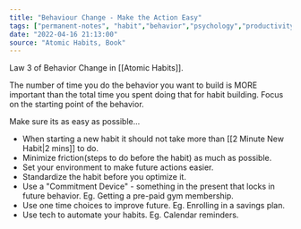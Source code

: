 ```yaml
---
title: "Behaviour Change - Make the Action Easy"
tags: ["permanent-notes", "habit","behavior","psychology","productivity" ]
date: "2022-04-16 21:13:00"
source: "Atomic Habits, Book"
---
```


Law 3 of Behavior Change in [[Atomic Habits]].

The number of time you do the behavior you want to build is MORE important than the total time you spent doing that for habit building. Focus on the starting point of the behavior.

Make sure its as easy as possible... 

- When starting a new habit it should not take more than [[2 Minute New Habit|2 mins]] to do. 
- Minimize friction(steps to do before the habit) as much as possible.
- Set your environment to make future actions easier.
- Standardize the habit before you optimize it.
- Use a "Commitment Device" - something in the present that locks in future behavior. Eg. Getting a pre-paid gym membership.
- Use one time choices to improve future. Eg. Enrolling in a savings plan.
- Use tech to automate your habits. Eg. Calendar reminders.